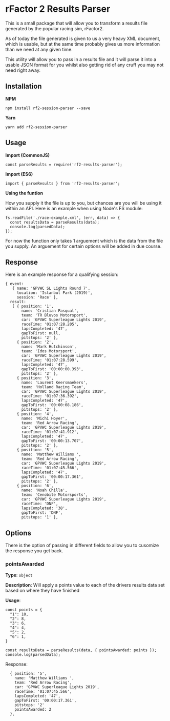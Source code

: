 # rFactor 2 Results Parser
This is a small package that will allow you to transform a results file generated by the popular racing sim, rFactor2.

As of today the file generated is given to us a very heavy XML document, which is usable, but at the same time probably gives us more information than we need at any given time.

This utility will allow you to pass in a results file and it will parse it into a usable JSON format for you whilst also getting rid of any cruff you may not need right away.

## Installation

**NPM**
```
npm install rf2-session-parser --save
```

**Yarn**
```
yarn add rf2-session-parser
```

## Usage

**Import (CommonJS)**
```
const parseResults = require('rf2-results-parser');
```

**Import (ES6)**
```
import { parseResults } from 'rf2-results-parser';
```

**Using the funtion**

How you supply it the file is up to you, but chances are you will be using it within an API. Here is an example when using Node's FS module:
```
fs.readFile('./race-example.xml', (err, data) => {
  const resultsData = parseResults(data);
  console.log(parsedData);
});

```

For now the function only takes 1 arguement which is the data from the file you supply. An arguement for certain options will be added in due course.

## Response

Here is an example response for a qualifying session:

```
{ event: 
   { name: 'GPVWC SL Lights Round 7',
     location: 'Istanbul Park (2019)',
     session: 'Race' },
  result: 
   [ { position: '1',
       name: 'Cristian Pasqual',
       team: 'TR Bluvos Motorsport',
       car: 'GPVWC Superleague Lights 2019',
       raceTime: '01:07:28.205',
       lapsCompleted: '47',
       gapToFirst: null,
       pitstops: '2' },
     { position: '2',
       name: 'Mark Hutchinson',
       team: 'Idos Motorsport',
       car: 'GPVWC Superleague Lights 2019',
       raceTime: '01:07:28.599',
       lapsCompleted: '47',
       gapToFirst: '00:00:00.393',
       pitstops: '2' },
     { position: '3',
       name: 'Laurent Keersmaekers',
       team: 'Holland Racing Team',
       car: 'GPVWC Superleague Lights 2019',
       raceTime: '01:07:36.392',
       lapsCompleted: '47',
       gapToFirst: '00:00:08.186',
       pitstops: '2' },
     { position: '4',
       name: 'Michi Hoyer',
       team: 'Red Arrow Racing',
       car: 'GPVWC Superleague Lights 2019',
       raceTime: '01:07:41.912',
       lapsCompleted: '47',
       gapToFirst: '00:00:13.707',
       pitstops: '2' },
     { position: '5',
       name: 'Matthew Williams ',
       team: 'Red Arrow Racing',
       car: 'GPVWC Superleague Lights 2019',
       raceTime: '01:07:45.566',
       lapsCompleted: '47',
       gapToFirst: '00:00:17.361',
       pitstops: '2' },
     { position: '6',
       name: 'Noah Chilla',
       team: 'Cenobite Motorsports',
       car: 'GPVWC Superleague Lights 2019',
       raceTime: 'DNF',
       lapsCompleted: '38',
       gapToFirst: 'DNF',
       pitstops: '1' },
```

## Options

There is the option of passing in different fields to allow you to cusomize the response you get back.

### pointsAwarded

**Type**: `object`

**Description**: Will apply a points value to each of the drivers results data set based on where they have finished

**Usage**:
```
const points = {
  "1": 10,
  "2": 8,
  "3": 6,
  "4": 4,
  "5": 2,
  "6": 1,
}

const resultsData = parseResults(data, { pointsAwarded: points });
console.log(parsedData);

```

Response:
```
  { position: '5',
    name: 'Matthew Williams ',
    team: 'Red Arrow Racing',
    car: 'GPVWC Superleague Lights 2019',
    raceTime: '01:07:45.566',
    lapsCompleted: '47',
    gapToFirst: '00:00:17.361',
    pitstops: '2'
    pointsAwarded: 2
  },
```